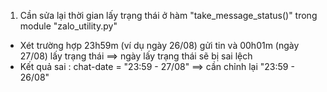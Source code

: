 1. Cần sửa lại thời gian lấy trạng thái ở hàm "take_message_status()" trong module "zalo_utility.py"
 + Xét trường hợp 23h59m (ví dụ ngày 26/08) gửi tin và 00h01m (ngày 27/08) lấy trạng thái ==> ngày lấy trạng thái sẽ bị sai lệch
 + Kết quả sai : chat-date = "23:59 - 27/08" ==> cần chỉnh lại "23:59 - 26/08"